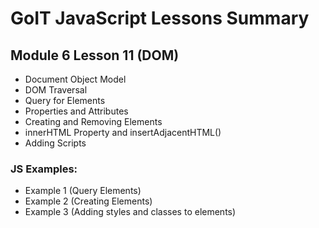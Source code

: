 # GoIT JavaScript Lessons Summary

## Module 6 Lesson 11 (DOM)

-   Document Object Model
-   DOM Traversal
-   Query for Elements
-   Properties and Attributes
-   Creating and Removing Elements
-   innerHTML Property and insertAdjacentHTML()
-   Adding Scripts

### JS Examples:

-   Example 1 (Query Elements)
-   Example 2 (Creating Elements)
-   Example 3 (Adding styles and classes to elements)
